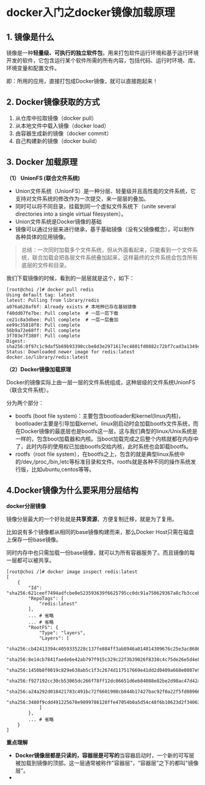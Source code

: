 # docker入门之docker镜像加载原理

## 1. 镜像是什么

镜像是一种**轻量级、可执行的独立软件包**，用来打包软件运行环境和基于运行环境开发的软件，它包含运行某个软件所需的所有内容，包括代码、运行时环境、库、环境变量和配置文件。

即：所用的应用，直接打包成Docker镜像，就可以直接跑起来！

## 2. Docker镜像获取的方式

1. 从仓库中拉取镜像（docker pull）
2. 从本地文件中载入镜像（docker load）
3. 由容器生成新的镜像（docker commit）
4. 自己构建新的镜像（docker build）

## 3. Docker 加载原理

**（1） UnionFS (联合文件系统)**

- Union文件系统（UnionFS）是一种分层、轻量级并且高性能的文件系统，它支持对文件系统的修改作为一次提交，来一层层的叠加。
- 同时可以将不同目录，挂载到同一个虚拟文件系统下（unite several directories into a single virtual filesystem）。
- Union文件系统是Docker镜像的基础
- 镜像可以通过分层来进行继承，基于基础镜像（没有父镜像概念），可以制作各种具体的应用镜像。

> 总结：一次同时加载多个文件系统，但从外面看起来，只能看到一个文件系统，联合加载会把各层文件系统叠加起来，这样最终的文件系统会包含所有底层的文件和目录。

我们下载镜像的时候，看到的一层层就是这个，如下：

```shell
[root@choi /]# docker pull redis
Using default tag: latest
latest: Pulling from library/redis
a076a628af6f: Already exists # 本地种已存在基础镜像
f40dd07fe7be: Pull complete  # 一层一层下载
ce21c8a3dbee: Pull complete  # 一层一层叠加
ee99c35818f8: Pull complete 
56b9a72e68ff: Pull complete 
3f703e7f380f: Pull complete 
Digest: sha256:0f97c1c9daf5b69b93390ccbe8d3e2971617ec4801fd0882c72bf7cad3a13494
Status: Downloaded newer image for redis:latest
docker.io/library/redis:latest

```

**（2）Docker镜像加载原理**

Docker的镜像实际上由一层一层的文件系统组成，这种层级的文件系统UnionFS（联合文件系统）。

分为两个部分：

- bootfs (boot file system)：主要包含bootloader和kernel(linux内核)，bootloader主要是引导加载kernel，linux刚启动时会加载bootfs文件系统，而在Docker镜像的最底层也是bootfs这一层，这与我们典型的linux/Unix系统是一样的，包含boot加载器和内核。当boot加载完成之后整个内核就都在内存中了，此时内存的使用权已加由bootfs交给内核，此时系统也会卸载bootfs。
- rootfs（root file system），在bootfs之上，包含的就是典型linux系统中的/dev,/proc,/bin,/etc等标准目录和文件。rootfs就是各种不同的操作系统发行版，比如ubuntu,centos等等。



## 4.Docker镜像为什么要采用分层结构

**docker分层镜像**

镜像分层最大的一个好处就是**共享资源**，方便复制迁移，就是为了复用。

比如说有多个镜像都从相同的base镜像构建而来，那么Docker Host只需在磁盘上保存一份base镜像。

同时内存中也只需加载一份base镜像，就可以为所有容器服务了。而且镜像的每一层都可以被共享。

```
[root@choi /]# docker image inspect redis:latest
[
    {
        "Id": "sha256:621ceef7494adfcbe0e523593639f6625795cc0dc91a750629367a8c7b3ccebb",
        "RepoTags": [
            "redis:latest"
        ],
        ... # 省略
        ... # 省略
        "RootFS": {
            "Type": "layers",
            "Layers": [ 
                "sha256:cb42413394c4059335228c137fe884ff3ab8946a014014309676c25e3ac86864",
                "sha256:8e14cb7841faede6e42ab797f915c329c22f3b39026f8338c4c75de26e5d4e82",
                "sha256:1450b8f0019c829e638ab5c1f3c2674d117517669e41dd2d0409a668e0807e96",
                "sha256:f927192cc30cb53065dc266f78ff12dc06651d6eb84088e82be2d98ac47d42a0",
                "sha256:a24a292d018421783c491bc72f6601908cb844b17427bac92f0a22f5fd809665",
                "sha256:3480f9cdd491225670e9899786128ffe47054b0a5d54c48f6b10623d2f340632"
            ]
        },
        ... # 省略
    }
]

```



**重点理解**

- **Docker镜像层都是只读的，容器层是可写的**当容器启动时，一个新的可写层被加载到镜像的顶部。这一层通常被称作"容器层"，“容器层”之下的都叫"镜像层"。
- 



